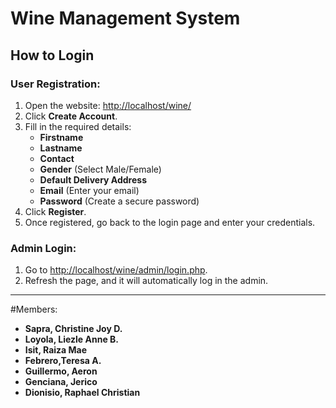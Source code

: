 # Wine Management System

## How to Login

### User Registration:
1. Open the website: [http://localhost/wine/](http://localhost/wine/)
2. Click **Create Account**.
3. Fill in the required details:
   - **Firstname**  
   - **Lastname**  
   - **Contact**  
   - **Gender** (Select Male/Female)  
   - **Default Delivery Address**  
   - **Email** (Enter your email)  
   - **Password** (Create a secure password)  
4. Click **Register**.
5. Once registered, go back to the login page and enter your credentials.

### Admin Login:
1. Go to [http://localhost/wine/admin/login.php](http://localhost/wine/admin/login.php).
2. Refresh the page, and it will automatically log in the admin.

---
#Members:
- **Sapra, Christine Joy D.**  
- **Loyola, Liezle Anne B.**  
- **Isit, Raiza Mae**
- **Febrero,Teresa A.**
- **Guillermo, Aeron**  
- **Genciana, Jerico**  
- **Dionisio, Raphael Christian**  
